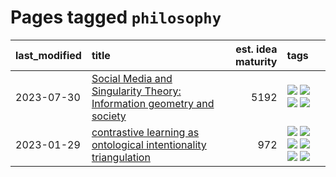 # Pages tagged `philosophy`

|last_modified|title|est. idea maturity|tags
|:---|:---|---:|:---|
|2023-07-30|[Social Media and Singularity Theory: Information geometry and society](../social_singularities.md)|5192|[![](https://img.shields.io/badge/tag-alignment-b7fb0)](../tags/alignment.md) [![](https://img.shields.io/badge/tag-information_geometry-db71cb)](../tags/information_geometry.md) [![](https://img.shields.io/badge/tag-philosophy-2229ca)](../tags/philosophy.md) [![](https://img.shields.io/badge/tag-publication-1eefac)](../tags/publication.md)|
|2023-01-29|[contrastive learning as ontological intentionality triangulation](../contrastive_learning_as_ontological_intentionality_triangulation.md)|972|[![](https://img.shields.io/badge/tag-meta-a68128)](../tags/meta.md) [![](https://img.shields.io/badge/tag-philosophy-2229ca)](../tags/philosophy.md) [![](https://img.shields.io/badge/tag-semiotics-3b815)](../tags/semiotics.md) [![](https://img.shields.io/badge/tag-synesthesia-3b18a)](../tags/synesthesia.md) [![](https://img.shields.io/badge/tag-theory-957448)](../tags/theory.md) [![](https://img.shields.io/badge/tag-wip-ea1833)](../tags/wip.md)|
